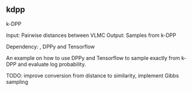 ## kdpp
 k-DPP

Input: Pairwise distances between VLMC
Output: Samples from k-DPP

Dependency: , DPPy and Tensorflow

An example on how to use DPPy and Tensorflow to sample exactly from k-DPP and evaluate log probability.

TODO: improve conversion from distance to similarity, implement Gibbs sampling
